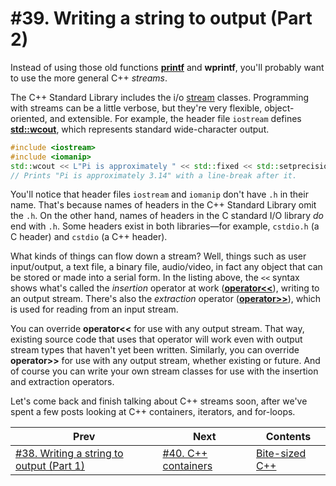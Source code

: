 # #39. Writing a string to output (Part 2)

Instead of using those old functions [**printf**](https://docs.microsoft.com/cpp/c-runtime-library/reference/printf-printf-l-wprintf-wprintf-l) and **wprintf**, you'll probably want to use the more general C++ *streams*.

The C++ Standard Library includes the i/o [stream](https://docs.microsoft.com/cpp/standard-library/what-a-stream-is) classes. Programming with streams can be a little verbose, but they're very flexible, object-oriented, and extensible. For example, the header file `iostream` defines [**std::wcout**](https://docs.microsoft.com/cpp/standard-library/iostream#wcout), which represents standard wide-character output.

```cpp
#include <iostream>
#include <iomanip>
std::wcout << L"Pi is approximately " << std::fixed << std::setprecision(2) << 22.f / 7.f << L"." << std::endl;
// Prints "Pi is approximately 3.14" with a line-break after it.
```

You'll notice that header files `iostream` and `iomanip` don't have `.h` in their name. That's because names of headers in the C++ Standard Library omit the `.h`. On the other hand, names of headers in the C standard I/O library *do* end with `.h`. Some headers exist in both libraries&mdash;for example, `cstdio.h` (a C header) and `cstdio` (a C++ header).

What kinds of things can flow down a stream? Well, things such as user input/output, a text file, a binary file, audio/video, in fact any object that can be stored or made into a serial form. In the listing above, the `<<` syntax shows what's called the *insertion* operator at work ([**operator<<**](https://docs.microsoft.com/cpp/standard-library/ostream-operators)), writing to an output stream. There's also the *extraction* operator ([**operator>>**](https://docs.microsoft.com/cpp/standard-library/istream-operators)), which is used for reading from an input stream.

You can override **operator<<** for use with any output stream. That way, existing source code that uses that operator will work even with output stream types that haven't yet been written. Similarly, you can override **operator>>** for use with any output stream, whether existing or future. And of course you can write your own stream classes for use with the insertion and extraction operators.

Let's come back and finish talking about C++ streams soon, after we've spent a few posts looking at C++ containers, iterators, and for-loops.

|Prev|Next|Contents|
|-|-|-|
|[#38. Writing a string to output (Part 1)](038.md)|[#40. C++ containers](040.md)|[Bite-sized C++](../README.md)|
